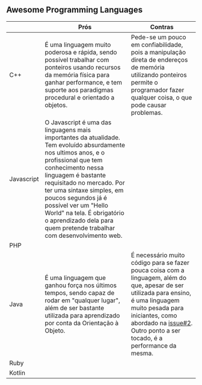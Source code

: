 
## Awesome Programming Languages

|            | Prós | Contras |
|------------|------|---------|
| C++      |É uma linguagem muito poderosa e rápida, sendo possível trabalhar com ponteiros usando recursos da memória física para ganhar performance, e tem suporte aos paradigmas procedural e orientado a objetos. | Pede-se um pouco em confiabilidade, pois a manipulação direta de endereços de memória utilizando ponteiros permite o programador fazer qualquer coisa, o que pode causar problemas. |
| Javascript |  O Javascript é uma das linguagens mais importantes da atualidade. Tem evoluído absurdamente nos ultimos anos, e o profissional que tem conhecimento nessa linguagem é bastante requisitado no mercado. Por ter uma sintaxe simples, em poucos segundos já é possível ver um "Hello World" na tela. É obrigatório o aprendizado dela para quem pretende trabalhar com desenvolvimento web.    |         |
| PHP        |      |         |
| Java       |É uma linguagem que ganhou força nos últimos tempos, sendo capaz de rodar em "qualquer lugar", além de ser bastante utilizada para aprendizado por conta da Orientação à Objeto. | É necessário muito código para se fazer pouca coisa com a linguagem, além do que, apesar de ser utilizada para ensino, é uma linguagem muito pesada para iniciantes, como abordado na [issue#2](https://github.com/mathvbarone/awesome-programming-languages/issues/2). Outro ponto a ser tocado, é a performance da mesma. |
| Ruby       |      |         |
|Kotlin      |      |         |

